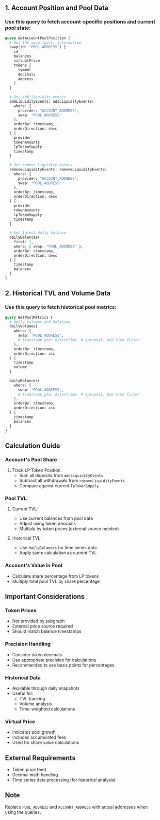 ## 1. Account Position and Pool Data
### Use this query to fetch account-specific positions and current pool state:

```graphql
query GetAccountPoolPosition {
  # Get the swap (pool) information
  swap(id: "POOL_ADDRESS") {
    id
    balances
    virtualPrice
    tokens {
      symbol
      decimals
      address
    }
  }
  
  # Get add liquidity events
  addLiquidityEvents: addLiquidityEvents(
    where: {
      provider: "ACCOUNT_ADDRESS",
      swap: "POOL_ADDRESS"
    },
    orderBy: timestamp,
    orderDirection: desc
  ) {
    provider
    tokenAmounts
    lpTokenSupply
    timestamp
  }
  
  # Get remove liquidity events
  removeLiquidityEvents: removeLiquidityEvents(
    where: {
      provider: "ACCOUNT_ADDRESS",
      swap: "POOL_ADDRESS"
    },
    orderBy: timestamp,
    orderDirection: desc
  ) {
    provider
    tokenAmounts
    lpTokenSupply
    timestamp
  }
  
  # Get latest daily balance
  dailyBalances(
    first: 1,
    where: { swap: "POOL_ADDRESS" },
    orderBy: timestamp,
    orderDirection: desc
  ) {
    timestamp
    balances
  }
}
```

## 2. Historical TVL and Volume Data
### Use this query to fetch historical pool metrics:

```graphql
query GetPoolMetrics {
  # Daily volumes and balances
  dailyVolumes(
    where: { 
      swap: "POOL_ADDRESS",
      # timestamp_gte: $startTime  # Optional: Add time filter
    },
    orderBy: timestamp,
    orderDirection: asc
  ) {
    timestamp
    volume
  }
  
  dailyBalances(
    where: { 
      swap: "POOL_ADDRESS",
      # timestamp_gte: $startTime  # Optional: Add time filter
    },
    orderBy: timestamp,
    orderDirection: asc
  ) {
    timestamp
    balances
  }
}
```

## Calculation Guide

### Account's Pool Share
1. Track LP Token Position:
   - Sum all deposits from `addLiquidityEvents`
   - Subtract all withdrawals from `removeLiquidityEvents`
   - Compare against current `lpTokenSupply`

### Pool TVL
1. Current TVL:
   - Use current balances from pool data
   - Adjust using token decimals
   - Multiply by token prices (external source needed)

2. Historical TVL:
   - Use `dailyBalances` for time series data
   - Apply same calculation as current TVL

### Account's Value in Pool
- Calculate share percentage from LP tokens
- Multiply total pool TVL by share percentage

## Important Considerations

### Token Prices
- Not provided by subgraph
- External price source required
- Should match balance timestamps

### Precision Handling
- Consider token decimals
- Use appropriate precision for calculations
- Recommended to use basis points for percentages

### Historical Data
- Available through daily snapshots
- Useful for:
  - TVL tracking
  - Volume analysis
  - Time-weighted calculations

### Virtual Price
- Indicates pool growth
- Includes accumulated fees
- Used for share value calculations

## External Requirements
- Token price feed
- Decimal math handling
- Time series data processing (for historical analysis)

## Note
Replace `POOL_ADDRESS` and `ACCOUNT_ADDRESS` with actual addresses when using the queries.